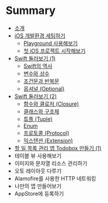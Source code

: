 # Summary

* [소개](README.md)
* [iOS 개발환경 세팅하기](Chapter-1/README.md)
    * [Playground 사용해보기](Chapter-1/playground.md)
    * [첫 iOS 프로젝트 시작해보기](Chapter-1/ios-project.md)
* [Swift 둘러보기 (1)](Chapter-2/README.md)
    * [Swift의 역사](Chapter-2/history.md)
    * [변수와 상수](Chapter-2/variables-and-constants.md)
    * [조건문과 반복문](Chapter-2/control-flow.md)
    * [옵셔널 (Optional)](Chapter-2/optionals.md)
* [Swift 둘러보기 (2)](Chapter-3/README.md)
    * [함수와 클로저 (Closure)](Chapter-3/functions-and-closures.md)
    * [클래스와 구조체](Chapter-3/classes-and-structures.md)
    * [튜플 (Tuple)](Chapter-3/tuples.md)
    * [Enum](Chapter-3/enums.md)
    * [프로토콜 (Protocol)](Chapter-3/protocols.md)
    * [익스텐션 (Extension)](Chapter-3/extensions.md)
* [할 일 목록 관리 앱 Todobox 만들기 (1)](Chapter-4/README.md)
* 테이블 뷰 사용해보기
* 이미지와 문자열 리소스 관리하기
* 오토 레이아웃 다루기
* Alamofire를 사용한 HTTP 네트워킹
* 나만의 앱 만들어보기
* AppStore에 등록하기
